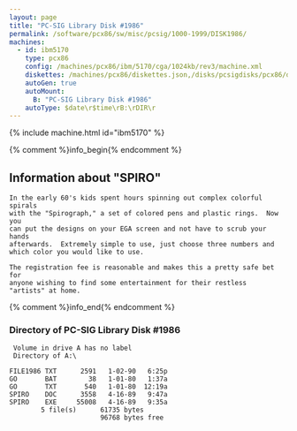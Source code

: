 ```yaml
---
layout: page
title: "PC-SIG Library Disk #1986"
permalink: /software/pcx86/sw/misc/pcsig/1000-1999/DISK1986/
machines:
  - id: ibm5170
    type: pcx86
    config: /machines/pcx86/ibm/5170/cga/1024kb/rev3/machine.xml
    diskettes: /machines/pcx86/diskettes.json,/disks/pcsigdisks/pcx86/diskettes.json
    autoGen: true
    autoMount:
      B: "PC-SIG Library Disk #1986"
    autoType: $date\r$time\rB:\rDIR\r
---
```


{% include machine.html id="ibm5170" %}

{% comment %}info_begin{% endcomment %}

## Information about "SPIRO"

    In the early 60's kids spent hours spinning out complex colorful spirals
    with the "Spirograph," a set of colored pens and plastic rings.  Now you
    can put the designs on your EGA screen and not have to scrub your hands
    afterwards.  Extremely simple to use, just choose three numbers and
    which color you would like to use.
    
    The registration fee is reasonable and makes this a pretty safe bet for
    anyone wishing to find some entertainment for their restless
    "artists" at home.
{% comment %}info_end{% endcomment %}


### Directory of PC-SIG Library Disk #1986

     Volume in drive A has no label
     Directory of A:\

    FILE1986 TXT      2591   1-02-90   6:25p
    GO       BAT        38   1-01-80   1:37a
    GO       TXT       540   1-01-80  12:19a
    SPIRO    DOC      3558   4-16-89   9:47a
    SPIRO    EXE     55008   4-16-89   9:35a
            5 file(s)      61735 bytes
                           96768 bytes free
